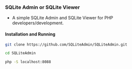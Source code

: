 ### SQLite Admin or SQLite Viewer

* A simple SQLite Admin and SQLite Viewer for PHP developers/development.

#### Installation and Running
```bash
git clone https://github.com/SQLiteAdmin/SQLiteAdmin.git
```
```bash
cd SQLiteAdmin
```
```bash
php -S localhost:8088
```
<!--
**SQLiteAdmin/SQLiteAdmin** is a ✨ _special_ ✨ repository because its `README.md` (this file) appears on your GitHub profile.

Here are some ideas to get you started:

- 🔭 I’m currently working on ...
- 🌱 I’m currently learning ...
- 👯 I’m looking to collaborate on ...
- 🤔 I’m looking for help with ...
- 💬 Ask me about ...
- 📫 How to reach me: ...
- 😄 Pronouns: ...
- ⚡ Fun fact: ...
-->
